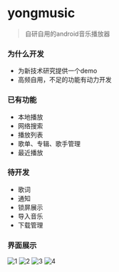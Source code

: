 # yongmusic
> 自研自用的android音乐播放器

### 为什么开发
- 为新技术研究提供一个demo
- 高频自用，不足的功能有动力开发

### 已有功能
- 本地播放
- 网络搜索
- 播放列表
- 歌单、专辑、歌手管理
- 最近播放

### 待开发
- 歌词
- 通知
- 锁屏展示
- 导入音乐
- 下载管理

### 界面展示

![1](https://raw.githubusercontent.com/hardrubic/yongmusic/master/exhibit/1.png)
![2](https://raw.githubusercontent.com/hardrubic/yongmusic/master/exhibit/2.png)
![3](https://raw.githubusercontent.com/hardrubic/yongmusic/master/exhibit/3.png)
![4](https://raw.githubusercontent.com/hardrubic/yongmusic/master/exhibit/4.png)
